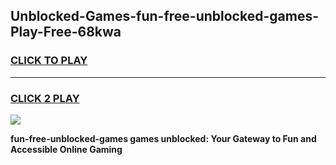 
## Unblocked-Games-fun-free-unblocked-games-Play-Free-68kwa
<h3>
<a href="https://premium76.site?title=fun-free-unblocked-games&ref=09A">CLICK TO PLAY</a></h3>
<hr>

<h3>
<a href="https://premium76.site?title=fun-free-unblocked-games&ref=09A">CLICK 2 PLAY</a>
  
</h3>

<a href="https://premium76.site?title=fun-free-unblocked-games&ref=09A"><img src="https://clearcache.store/games.png"></a>


**fun-free-unblocked-games games unblocked: Your Gateway to Fun and Accessible Online Gaming**

